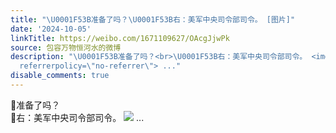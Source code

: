```yaml
---
title: "\U0001F53B准备了吗？\U0001F53B右：美军中央司令部司令。 [图片]"
date: '2024-10-05'
linkTitle: https://weibo.com/1671109627/OAcgJjwPk
source: 包容万物恒河水的微博
description: "\U0001F53B准备了吗？<br>\U0001F53B右：美军中央司令部司令。 <img style=\"\" src=\"https://tvax4.sinaimg.cn/large/639b1bfbly1hubz429m0tj20zk0po17r.jpg\"
  referrerpolicy=\"no-referrer\"> ..."
disable_comments: true
---
```

🔻准备了吗？<br>🔻右：美军中央司令部司令。 <img style="" src="https://tvax4.sinaimg.cn/large/639b1bfbly1hubz429m0tj20zk0po17r.jpg" referrerpolicy="no-referrer"> ...